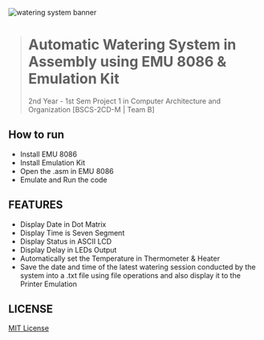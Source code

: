 ![watering system banner](https://user-images.githubusercontent.com/101156843/235097273-10f4aa9e-5f7b-4454-8429-3e5ab2a00018.png)

> # **Automatic Watering System in Assembly using EMU 8086 & Emulation Kit**
> 2nd Year - 1st Sem Project 1 in Computer Architecture and Organization [BSCS-2CD-M | Team B]

## How to run
- Install EMU 8086
- Install Emulation Kit
- Open the .asm in EMU 8086
- Emulate and Run the code

## FEATURES
- Display Date in Dot Matrix
- Display Time is Seven Segment
- Display Status in ASCII LCD
- Display Delay in LEDs Output
- Automatically set the Temperature in Thermometer & Heater
- Save the date and time of the latest watering session conducted by the system into a .txt file using
file operations and also display it to the Printer Emulation

## LICENSE
[MIT License](LISENCE)
